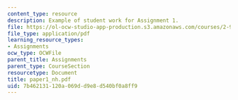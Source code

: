 ```yaml
---
content_type: resource
description: Example of student work for Assignment 1.
file: https://ol-ocw-studio-app-production.s3.amazonaws.com/courses/2-964-economics-of-marine-transportation-industries-fall-2006/7b462131120a069dd9e8d540bf0a8ff9_paper1_nh.pdf
file_type: application/pdf
learning_resource_types:
- Assignments
ocw_type: OCWFile
parent_title: Assignments
parent_type: CourseSection
resourcetype: Document
title: paper1_nh.pdf
uid: 7b462131-120a-069d-d9e8-d540bf0a8ff9
---
```


